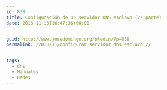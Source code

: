 ```yaml
---
id: 838
title: Configuración de un servidor DNS esclavo (2ª parte)
date: 2013-11-18T16:47:36+00:00


guid: http://www.josedomingo.org/pledin/?p=838
permalink: /2013/11/configurar_servidor_dns_esclavo_2/


tags:
  - dns
  - Manuales
  - Redes
---
```


